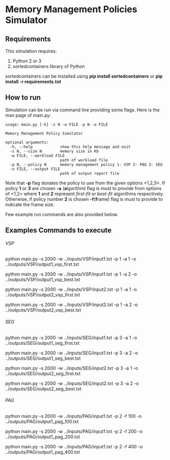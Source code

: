 # Memory Management Policies Simulator

## Requirements
This simulation requires:
1. Python 2 or 3
2. sortedcontainers library of Python

sortedcontainers can be installed using **pip install sortedcontainers** or **pip install -r requirements.txt**

## How to run
Simulation can be run via command line providing some flags. Here is the man page of main.py:

```
usage: main.py [-h] -s N -w FILE -p N -o FILE

Memory Management Policy Simulator

optional arguments:
  -h, --help            show this help message and exit
  -s N, --size N        memory size in Kb
  -w FILE, --workload FILE
                        path of workload file
  -p N, --policy N      memory management policy 1- VSP 2- PAG 3- SEG
  -o FILE, --output FILE
                        path of output report file

```

Note that **-p** flag donates the policy to use from the given options <1,2,3>. If policy **1** or **3**
are chosen **-a** (**a**lgorithm) flag is must to provide from options of <1,2> where **1** and **2**
represent *first-fit* or *best-fit* algorithms respectively. Otherwise, if policy number **2** is chosen
**-f**(**f**rame) flag is must to provide to indicate the frame size.

Few example run commands are also provided below.

## Examples Commands to execute

###### VSP
python main.py -s 2000 -w ../inputs/VSP/input1.txt -p 1 -a 1 -o ../outputs/VSP/output1_vsp_first.txt

python main.py -s 2000 -w ../inputs/VSP/input1.txt -p 1 -a 2 -o ../outputs/VSP/output1_vsp_best.txt

python main.py -s 2000 -w ../inputs/VSP/input2.txt -p 1 -a 1 -o ../outputs/VSP/output2_vsp_first.txt

python main.py -s 2000 -w ../inputs/VSP/input2.txt -p 1 -a 2 -o ../outputs/VSP/output2_vsp_best.txt

###### SEG
python main.py -s 2000 -w ../inputs/SEG/input1.txt -p 3 -a 1 -o ../outputs/SEG/output1_seg_first.txt

python main.py -s 2000 -w ../inputs/SEG/input1.txt -p 3 -a 2 -o ../outputs/SEG/output1_seg_best.txt

python main.py -s 2000 -w ../inputs/SEG/input2.txt -p 3 -a 1 -o ../outputs/SEG/output2_seg_first.txt

python main.py -s 2000 -w ../inputs/SEG/input2.txt -p 3 -a 2 -o ../outputs/SEG/output2_seg_best.txt


###### PAG
python main.py -s 2000 -w ../inputs/PAG/input1.txt -p 2 -f 100 -o ../outputs/PAG/output1_pag_100.txt

python main.py -s 2000 -w ../inputs/PAG/input1.txt -p 2 -f 200 -o ../outputs/PAG/output1_pag_200.txt

python main.py -s 2000 -w ../inputs/PAG/input1.txt -p 2 -f 400 -o ../outputs/PAG/output1_pag_400.txt
